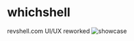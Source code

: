 <h1>whichshell</h1>
revshell.com UI/UX reworked
<img src="/s4dmach1ne/reverse-shell-generator/image.jpg" alt="showcase" style="max-width: 100%;">
